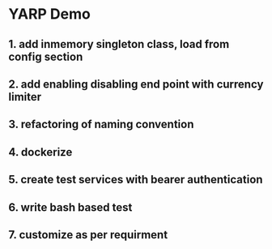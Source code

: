 # YARP Demo

## 1. add inmemory singleton class, load from config section

## 2. add enabling disabling end point with currency limiter

## 3. refactoring of naming convention

## 4. dockerize

## 5. create test services with bearer authentication

## 6. write bash based test

## 7. customize as per requirment
